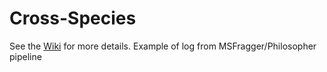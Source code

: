 # Cross-Species

See the [Wiki](https://github.com/Integrative-Longevity-Omics/Cross-Species/wiki) for more details.
Example of log from MSFragger/Philosopher pipeline
